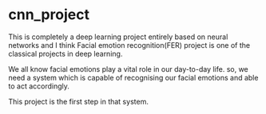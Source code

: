 # cnn_project
This is completely a deep learning project entirely based on neural networks and I think Facial emotion recognition(FER) project is one of the classical projects in deep learning.

We all know facial emotions play a vital role in our day-to-day life. so, we need a system which is capable of recognising our facial emotions and able to act accordingly.

This project is the first step in that system.
